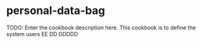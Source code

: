 # personal-data-bag

TODO: Enter the cookbook description here.
This cookbook is to define the system users
EE
DD
DDDDD
